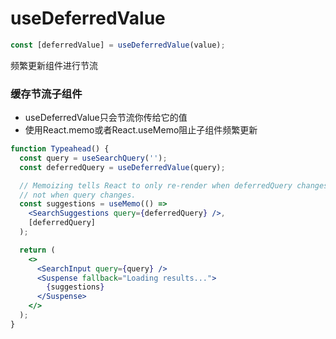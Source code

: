 # useDeferredValue

```jsx
const [deferredValue] = useDeferredValue(value);
```

频繁更新组件进行节流

### 缓存节流子组件

- useDeferredValue只会节流你传给它的值
- 使用React.memo或者React.useMemo阻止子组件频繁更新

```jsx
function Typeahead() {
  const query = useSearchQuery('');
  const deferredQuery = useDeferredValue(query);

  // Memoizing tells React to only re-render when deferredQuery changes,
  // not when query changes.
  const suggestions = useMemo(() =>
    <SearchSuggestions query={deferredQuery} />,
    [deferredQuery]
  );

  return (
    <>
      <SearchInput query={query} />
      <Suspense fallback="Loading results...">
        {suggestions}
      </Suspense>
    </>
  );
}
```